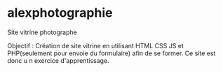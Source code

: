# alexphotographie
Site vitrine photographe

Objectif : 
Création de site vitrine en utilisant HTML CSS JS et PHP(seulement pour envoie du formulaire) afin de se former. 
Ce site est donc u n exercice d'apprentissage.
